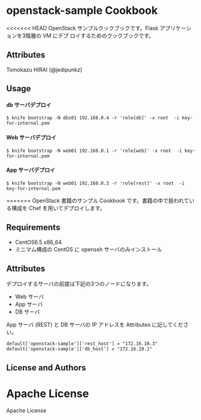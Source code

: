 openstack-sample Cookbook
=========================
<<<<<<< HEAD
OpenStack サンプルクックブックです。Flask アプリケーションを3階層の VM にデプ
ロイするためのクックブックです。

Attributes
----------
Tomokazu HIRAI (@jedipunkz)

Usage
-----

#### db サーバデプロイ

    $ knife bootstrap -N dbs01 192.168.0.4 -r 'role[db]' -x root  -i key-for-internal.pem

#### Web サーバデプロイ

    $ knife bootstrap -N web01 192.168.0.1 -r 'role[web]' -x root  -i key-for-internal.pem

#### App サーバデプロイ

    $ knife bootstrap -N web01 192.168.0.3 -r 'role[rest]' -x root  -i key-for-internal.pem

=======
OpenStack 書籍のサンプル Cookbook です。書籍の中で扱われている構成を Chef を用いてデプロイします。

Requirements
------------

* CentOS6.5 x86_64
* ミニマム構成の CentOS に openssh サーバのみインストール

Attributes
----------
デプロイするサーバの前提は下記の3つのノードになります。

* Web サーバ
* App サーバ
* DB サーバ

App サーバ (REST) と DB サーバの IP アドレスを Attributes に記してください。

    default['openstack-sample']['rest_host'] = "172.16.10.3"
    default['openstack-sample']['db_host'] = "172.16.20.1"

License and Authors
-------------------

Apache License
=======

Apache License
